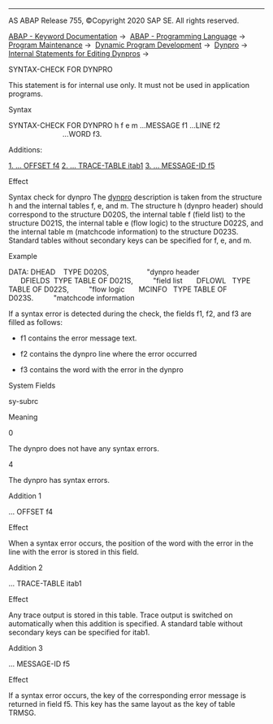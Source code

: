   

* * *

AS ABAP Release 755, ©Copyright 2020 SAP SE. All rights reserved.

[ABAP - Keyword Documentation](javascript:call_link\('abenabap.htm'\)) →  [ABAP - Programming Language](javascript:call_link\('abenabap_reference.htm'\)) →  [Program Maintenance](javascript:call_link\('abenprogram_editing.htm'\)) →  [Dynamic Program Development](javascript:call_link\('abenabap_language_dynamic.htm'\)) →  [Dynpro](javascript:call_link\('abenabap_generic_dynpro.htm'\)) →  [Internal Statements for Editing Dynpros](javascript:call_link\('abengeneric_dynpro_internal.htm'\)) → 

SYNTAX-CHECK FOR DYNPRO

This statement is for internal use only.
It must not be used in application programs.

Syntax

SYNTAX-CHECK FOR DYNPRO h f e m ...MESSAGE f1 ...LINE f2
                                ...WORD f3.

Additions:

[1\. ... OFFSET f4](#!ABAP_ADDITION_1@1@)
[2\. ... TRACE-TABLE itab1](#!ABAP_ADDITION_2@2@)
[3\. ... MESSAGE-ID f5](#!ABAP_ADDITION_3@3@)

Effect

Syntax check for dynpro
The [dynpro](javascript:call_link\('abendynpro_glosry.htm'\) "Glossary Entry") description is taken from the structure h and the internal tables f, e, and m. The structure h (dynpro header) should correspond to the structure D020S, the internal table f (field list) to the structure D021S, the internal table e (flow logic) to the structure D022S, and the internal table m (matchcode information) to the structure D023S. Standard tables without secondary keys can be specified for f, e, and m.

Example

DATA: DHEAD    TYPE D020S,                   "dynpro header
      DFIELDS  TYPE TABLE OF D021S,          "field list
      DFLOWL   TYPE TABLE OF D022S,          "flow logic
      MCINFO   TYPE TABLE OF D023S.          "matchcode information

If a syntax error is detected during the check, the fields f1, f2, and f3 are filled as follows:

-   f1 contains the error message text.
    

-   f2 contains the dynpro line where the error occurred
    

-   f3 contains the word with the error in the dynpro
    

System Fields

sy-subrc

Meaning

0

The dynpro does not have any syntax errors.

4

The dynpro has syntax errors.

Addition 1

... OFFSET f4

Effect

When a syntax error occurs, the position of the word with the error in the line with the error is stored in this field.

Addition 2

... TRACE-TABLE itab1

Effect

Any trace output is stored in this table. Trace output is switched on automatically when this addition is specified. A standard table without secondary keys can be specified for itab1.

Addition 3

... MESSAGE-ID f5

Effect

If a syntax error occurs, the key of the corresponding error message is returned in field f5. This key has the same layout as the key of table TRMSG.